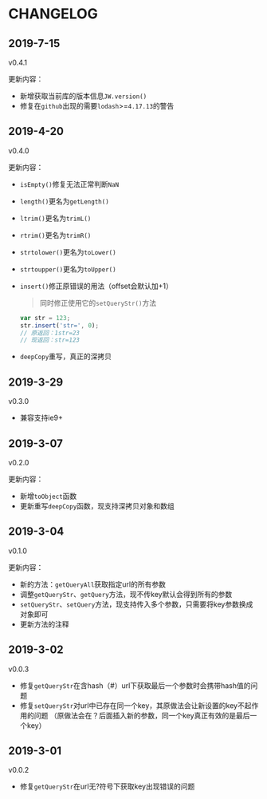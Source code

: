 
# CHANGELOG

## 2019-7-15

v0.4.1

更新内容：
- 新增获取当前库的版本信息`JW.version()`
- 修复在`github`出现的需要`lodash`>=`4.17.13`的警告

## 2019-4-20

v0.4.0

更新内容：
- `isEmpty()`修复无法正常判断`NaN`
- `length()`更名为`getLength()`
- `ltrim()`更名为`trimL()`
- `rtrim()`更名为`trimR()`
- `strtolower()`更名为`toLower()`
- `strtoupper()`更名为`toUpper()`
- `insert()`修正原错误的用法（offset会默认加+1）

    > 同时修正使用它的`setQueryStr()`方法

    ```js
    var str = 123;
    str.insert('str=', 0);
    // 原返回：1str=23
    // 现返回：str=123
    ```

- `deepCopy`重写，真正的深拷贝


## 2019-3-29

v0.3.0

- 兼容支持ie9+


## 2019-3-07

v0.2.0

更新内容：
- 新增`toObject`函数
- 更新重写`deepCopy`函数，现支持深拷贝对象和数组


## 2019-3-04

v0.1.0

更新内容：
- 新的方法：`getQueryAll`获取指定url的所有参数
- 调整`getQueryStr`、`getQuery`方法，现不传key默认会得到所有的参数
- `setQueryStr`、`setQuery`方法，现支持传入多个参数，只需要将key参数换成对象即可
- 更新方法的注释


## 2019-3-02

v0.0.3

- 修复`getQueryStr`在含hash（#）url下获取最后一个参数时会携带hash值的问题
- 修复`setQueryStr`对url中已存在同一个key，其原做法会让新设置的key不起作用的问题
  （原做法会在？后面插入新的参数，同一个key真正有效的是最后一个key）


## 2019-3-01

v0.0.2

- 修复`getQueryStr`在url无?符号下获取key出现错误的问题